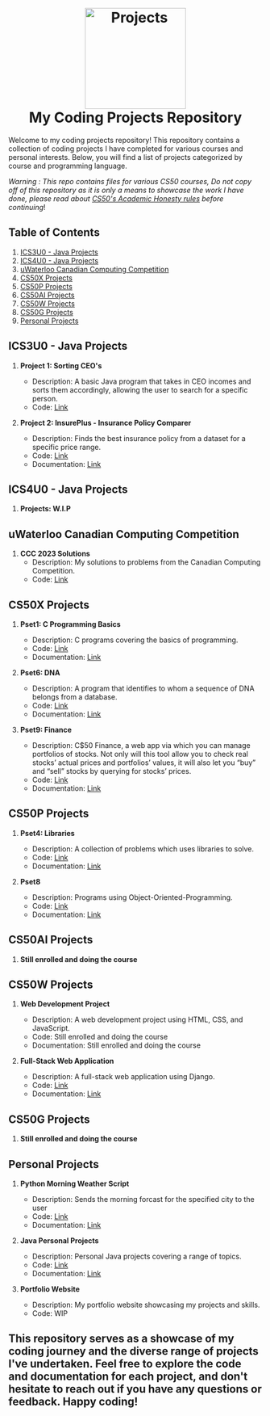 <h1 align="center">
  <br>
  <a href="https://github.com/gureett/projectsList/"><img src="https://avatars.githubusercontent.com/u/114324924?v=4" alt="Projects" width="200"></a>
  <br>
  <b>My Coding Projects Repository</b>
  <br>
</h1>

Welcome to my coding projects repository! This repository contains a collection of coding projects I have completed for various courses and personal interests. Below, you will find a list of projects categorized by course and programming language.

*Warning : This repo contains files for various CS50 courses, Do not copy off of this repository as it is only a means to showcase the work I have done, please read about [CS50's Academic Honesty rules](https://cs50.harvard.edu/college/2023/fall/syllabus/#academic-honesty) before continuing*!

## Table of Contents
1. [ICS3U0 - Java Projects](#ics3u0---java-projects)
2. [ICS4U0 - Java Projects](#ics4u0---java-projects)
3. [uWaterloo Canadian Computing Competition](#uwaterloo-canadian-computing-competition)
4. [CS50X Projects](#cs50x-projects)
5. [CS50P Projects](#cs50p-projects)
6. [CS50AI Projects](#cs50ai-projects)
7. [CS50W Projects](#cs50w-projects)
8. [CS50G Projects](#cs50g-projects)
9. [Personal Projects](#personal-projects)

## ICS3U0 - Java Projects
1. **Project 1: Sorting CEO's**
   - Description: A basic Java program that takes in CEO incomes and sorts them accordingly, allowing the user to search for a specific person.
   - Code: [Link](ICS3U0/Lab8)

2. **Project 2: InsurePlus - Insurance Policy Comparer**
   - Description: Finds the best insurance policy from a dataset for a specific price range.
   - Code: [Link](https://github.com/gureett/projectsList/tree/7db78574fa744e230c01f20f0d4cf4fcfd464f39/ICS3U0/InsurePlus%20-%20Insurance%20Policy%20Comparer)
   - Documentation: [Link](#)

## ICS4U0 - Java Projects
1. **Projects: W.I.P**

## uWaterloo Canadian Computing Competition
1. **CCC 2023 Solutions**
   - Description: My solutions to problems from the Canadian Computing Competition.
   - Code: [Link](uWaterloo-CCC/2023)

## CS50X Projects
1. **Pset1: C Programming Basics**
   - Description: C programs covering the basics of programming.
   - Code: [Link](cs50x/Week-1)
   - Documentation: [Link](https://cs50.harvard.edu/x/2023/psets/1/)

2. **Pset6: DNA**
   - Description: A program that identifies to whom a sequence of DNA belongs from a database.
   - Code: [Link](cs50x/Week-6/dna)
   - Documentation: [Link](https://cs50.harvard.edu/x/2023/psets/6/dna/)

3. **Pset9: Finance**
   - Description: C$50 Finance, a web app via which you can manage portfolios of stocks. Not only will this tool allow you to check real stocks’ actual prices and portfolios’ values, it will also let you “buy” and “sell” stocks by querying for stocks’ prices.
   - Code: [Link](cs50x/Week-9)
   - Documentation: [Link](https://cs50.harvard.edu/x/2023/psets/9/finance/)

## CS50P Projects
1. **Pset4: Libraries**
   - Description: A collection of problems which uses libraries to solve.
   - Code: [Link](cs50p/Week4)
   - Documentation: [Link](https://cs50.harvard.edu/python/2022/psets/4/)

2. **Pset8**
   - Description: Programs using Object-Oriented-Programming.
   - Code: [Link](cs50p/Week8)
   - Documentation: [Link](https://cs50.harvard.edu/python/2022/weeks/8/)

## CS50AI Projects
1. **Still enrolled and doing the course**

## CS50W Projects
1. **Web Development Project**
   - Description: A web development project using HTML, CSS, and JavaScript.
   - Code: Still enrolled and doing the course
   - Documentation: Still enrolled and doing the course

2. **Full-Stack Web Application**
   - Description: A full-stack web application using Django.
   - Code: [Link](#)
   - Documentation: [Link](#)

## CS50G Projects
1. **Still enrolled and doing the course**

## Personal Projects
1. **Python Morning Weather Script**
   - Description: Sends the morning forcast for the specified city to the user
   - Code: [Link](Personal-Projects/Python/MorningWeather)
   - Documentation: [Link](#)

2. **Java Personal Projects**
   - Description: Personal Java projects covering a range of topics.
   - Code: [Link](#)
   - Documentation: [Link](#)

3. **Portfolio Website**
   - Description: My portfolio website showcasing my projects and skills.
   - Code: WIP

This repository serves as a showcase of my coding journey and the diverse range of projects I've undertaken. Feel free to explore the code and documentation for each project, and don't hesitate to reach out if you have any questions or feedback. Happy coding!
---

